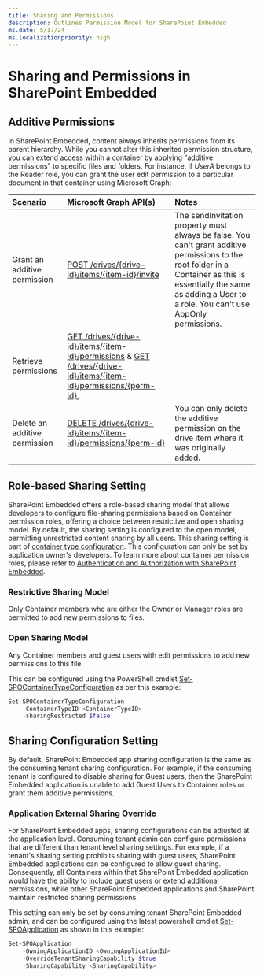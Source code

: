 ```yaml
---
title: Sharing and Permissions
description: Outlines Permission Model for SharePoint Embedded
ms.date: 5/17/24
ms.localizationpriority: high
---
```


# Sharing and Permissions in SharePoint Embedded


## Additive Permissions
In SharePoint Embedded, content always inherits permissions from its parent hierarchy. While you cannot alter this inherited permission structure, you can extend access within a container by applying "additive permissions" to specific files and folders. For instance, if _UserA_ belongs to the Reader role, you can grant the user edit permission to a particular document in that container using Microsoft Graph: 

|           Scenario            |                                                                           Microsoft Graph API(s)                                                                            |                                                                                                          Notes                                                                                                          |
| :---------------------------- | :-------------------------------------------------------------------------------------------------------------------------------------------------------------------------- | :---------------------------------------------------------------------------------------------------------------------------------------------------------------------------------------------------------------------- |
| Grant an additive permission  | [POST /drives/{drive-id}/items/{item-id}/invite](/graph/api/driveitem-invite)                                                                                               | The sendInvitation property must always be false. You can't grant additive permissions to the root folder in a Container as this is essentially the same as adding a User to a role. You can't use AppOnly permissions. |
| Retrieve permissions          | [GET /drives/{drive-id}/items/{item-id}/permissions](/graph/api/permission-get) & [GET /drives/{drive-id}/items/{item-id}/permissions/{perm-id}](/graph/api/permission-get), |                                                                                                                                                                                                                         |
| Delete an additive permission | [DELETE /drives/{drive-id}/items/{item-id}/permissions/{perm-id}](/graph/api/permission-delete)                                                                             | You can only delete the additive permission on the drive item where it was originally added.                                                                                                                            |


## Role-based Sharing Setting

SharePoint Embedded offers a role-based sharing model that allows developers to configure file-sharing permissions based on Container permission roles,  offering a choice between restrictive and open sharing model. By default, the sharing setting is configured to the open model, permitting unrestricted content sharing by all users. This sharing setting is part of [container type configuration](containertypes.md#configuring-container-types). This configuration can only be set by application owner's developers. To learn more about container permission roles, please refer to [Authentication and Authorization with SharePoint Embedded](auth.md#container-permissions).

### Restrictive Sharing Model

Only Container members who are either the Owner or Manager roles are permitted to add new permissions to files.

### Open Sharing Model

Any Container members and guest users with edit permissions to add new permissions to this file.

This can be configured using the PowerShell cmdlet [Set-SPOContainerTypeConfiguration](../admin-exp/developer-admin/dev-admin.md#container-type-configuration-properties) as per this example:

```powershell
Set-SPOContainerTypeConfiguration
    -ContainerTypeID <ContainerTypeID>
    -sharingRestricted $false
```

## Sharing Configuration Setting
By default, SharePoint Embedded app sharing configuration is the same as the consuming tenant sharing configuration. For example, if the consuming tenant is configured to disable sharing for Guest users, then the SharePoint Embedded application is unable to add Guest Users to Container roles or grant them additive permissions.

### Application External Sharing Override

For SharePoint Embedded apps, sharing configurations can be adjusted at the application level. Consuming tenant admin can configure permissions that are different than tenant level sharing settings. For example, if a tenant's sharing setting prohibits sharing with guest users, SharePoint Embedded applications can be configured to allow guest sharing. Consequently, all Containers within that SharePoint Embedded application would have the ability to include guest users or extend additional permissions, while other SharePoint Embedded applications and SharePoint maintain restricted sharing permissions.

This setting can only be set by consuming tenant SharePoint Embedded admin, and can be configured using the latest powershell cmdlet [Set-SPOApplication](../admin-exp/consuming-tenant-admin/ctapowershell.md#set-sharing-capability-of-applications) as shown in this example:

```powershell
Set-SPOApplication 
    -OwningApplicationID <OwningApplicationId>
    -OverrideTenantSharingCapability $true
    -SharingCapability <SharingCapability>
```
